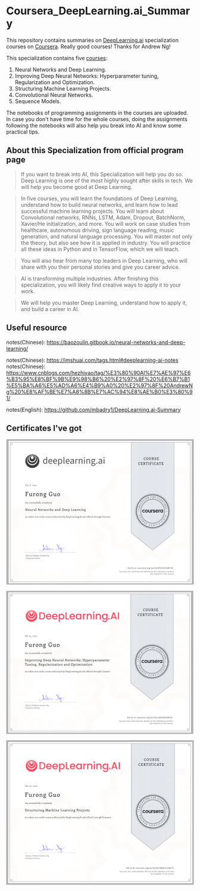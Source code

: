 # Coursera_DeepLearning.ai_Summary
This repository contains summaries on [DeepLearning.ai](https://www.deeplearning.ai/program/deep-learning-specialization/) specialization courses on [Coursera](https://www.coursera.org/programs/706a889f-447a-4f18-afbf-d041bf916e68/computer-science/all-computer-science?collectionId=&productId=W62RsyrdEeeFQQqyuQaohA&productType=s12n&showMiniModal=true). Really good courses! Thanks for Andrew Ng!


This specialization contains five [courses](https://www.coursera.org/programs/706a889f-447a-4f18-afbf-d041bf916e68/computer-science/all-computer-science?collectionId=&productId=W62RsyrdEeeFQQqyuQaohA&productType=s12n&showMiniModal=true):

1. Neural Networks and Deep Learning.
2. Improving Deep Neural Networks: Hyperparameter tuning, Regularization and Optimization.
3. Structuring Machine Learning Projects.
4. Convolutional Neural Networks.
5. Sequence Models.

The notebooks of programming assignments in the courses are uploaded. In case you don't have time for the whole courses, doing the assignments following the notebooks will also help you break into AI and know some practical tips.

## About this Specialization from official program page
> If you want to break into AI, this Specialization will help you do so. Deep Learning is one of the most highly sought after skills in tech. We will help you become good at Deep Learning. 

> In five courses, you will learn the foundations of Deep Learning, understand how to build neural networks, and learn how to lead successful machine learning projects. You will learn about Convolutional networks, RNNs, LSTM, Adam, Dropout, BatchNorm, Xavier/He initialization, and more. You will work on case studies from healthcare, autonomous driving, sign language reading, music generation, and natural language processing. You will master not only the theory, but also see how it is applied in industry. You will practice all these ideas in Python and in TensorFlow, which we will teach. 

> You will also hear from many top leaders in Deep Learning, who will share with you their personal stories and give you career advice. 

> AI is transforming multiple industries. After finishing this specialization, you will likely find creative ways to apply it to your work. 

> We will help you master Deep Learning, understand how to apply it, and build a career in AI. 

## Useful resource
notes(Chinese): https://baozoulin.gitbook.io/neural-networks-and-deep-learning/

notes(Chinese): https://imshuai.com/tags.html#deeplearning-ai-notes
notes(Chinese): https://www.cnblogs.com/hezhiyao/tag/%E3%80%90AI%E7%AE%97%E6%B3%95%E8%BF%9B%E9%98%B6%20%E2%97%8F%20%E6%B7%B1%E5%BA%A6%E5%AD%A6%E4%B9%A0%20%E2%97%8F%20AndrewNg%20%E8%AF%BE%E7%A8%8B%E7%AC%94%E8%AE%B0%E3%80%91/

notes(English): https://github.com/mbadry1/DeepLearning.ai-Summary

## Certificates I've got
![course1](https://github.com/momo4826/Coursera_DeepLearning.ai_Summary/blob/main/certificates/Screen%20Shot%202021-02-15%20at%209.58.59%20PM.png)

![course2](https://github.com/momo4826/Coursera_DeepLearning.ai_Summary/blob/main/certificates/Screen%20Shot%202021-02-15%20at%209.59.40%20PM.png)

![course3](https://github.com/momo4826/Coursera_DeepLearning.ai_Summary/blob/main/certificates/Screen%20Shot%202021-02-16%20at%2010.18.05%20AM.png)
